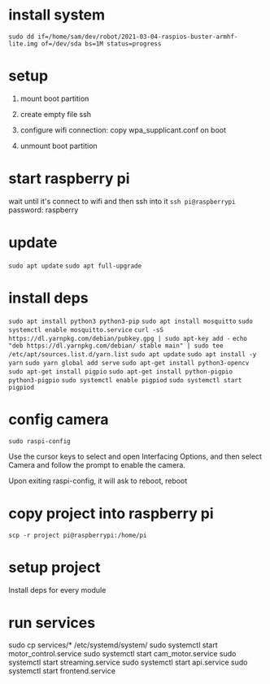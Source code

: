 # install system
`sudo dd if=/home/sam/dev/robot/2021-03-04-raspios-buster-armhf-lite.img of=/dev/sda bs=1M status=progress`

# setup
1. mount boot partition
2. create empty file ssh
3. configure wifi connection:
    copy wpa_supplicant.conf on boot

4. unmount boot partition

# start raspberry pi
wait until it's connect to wifi
and then ssh into it
`ssh pi@raspberrypi`
password: raspberry

# update
`sudo apt update`
`sudo apt full-upgrade`

# install deps
`sudo apt install python3 python3-pip`
`sudo apt install mosquitto`
`sudo systemctl enable mosquitto.service`
`curl -sS https://dl.yarnpkg.com/debian/pubkey.gpg | sudo apt-key add -`
`echo "deb https://dl.yarnpkg.com/debian/ stable main" | sudo tee /etc/apt/sources.list.d/yarn.list`
`sudo apt update`
`sudo apt install -y yarn`
`sudo yarn global add serve`
`sudo apt-get install python3-opencv`
`sudo apt-get install pigpio`
`sudo apt-get install python-pigpio python3-pigpio`
`sudo systemctl enable pigpiod`
`sudo systemctl start pigpiod`

# config camera
`sudo raspi-config`

Use the cursor keys to select and open Interfacing Options, and then select Camera and follow the prompt to enable the camera.

Upon exiting raspi-config, it will ask to reboot, reboot

# copy project into raspberry pi
`scp -r project pi@raspberrypi:/home/pi`

# setup project

Install deps for every module

# run services
sudo cp services/* /etc/systemd/system/
sudo systemctl start motor_control.service
sudo systemctl start cam_motor.service
sudo systemctl start streaming.service
sudo systemctl start api.service
sudo systemctl start frontend.service